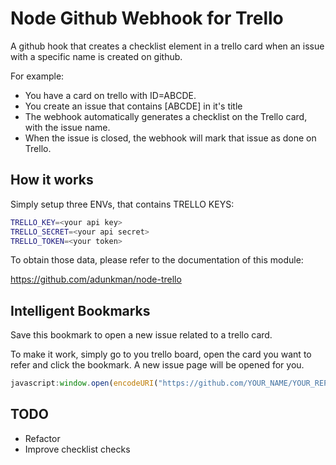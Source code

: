 Node Github Webhook for Trello
=====================

A github hook that creates a checklist element in a trello card when an issue with a specific name is created on github.

For example:

* You have a card on trello with ID=ABCDE.
* You create an issue that contains [ABCDE] in it's title
* The webhook automatically generates a checklist on the Trello card, with the issue name.
* When the issue is closed, the webhook will mark that issue as done on Trello.


## How it works
Simply setup three ENVs, that contains TRELLO KEYS:

```bash
TRELLO_KEY=<your api key>
TRELLO_SECRET=<your api secret>
TRELLO_TOKEN=<your token>
```

To obtain those data, please refer to the documentation of this module:

https://github.com/adunkman/node-trello

## Intelligent Bookmarks
Save this bookmark to open a new issue related to a trello card.

To make it work, simply go to you trello board, open the card you want to refer and click the bookmark. A new issue page will be opened for you.

```javascript
javascript:window.open(encodeURI("https://github.com/YOUR_NAME/YOUR_REPO/issues/new?title=[" + window.location.href.split("/")[4] +  "]&body=\n\n\n----\nRefers to " + window.location.href))
```

## TODO

* Refactor
* Improve checklist checks

